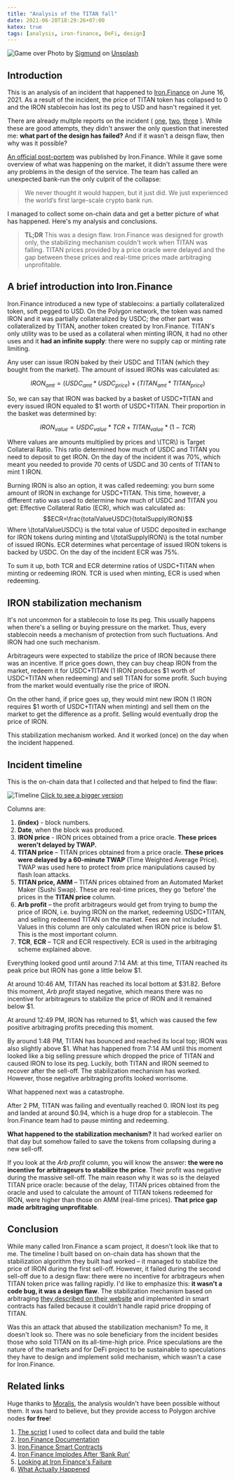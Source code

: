 ```yaml
---
title: "Analysis of the TITAN fall"
date: 2021-06-20T18:29:26+07:00
katex: true
tags: [analysis, iron-finance, DeFi, design]
---
```


![Game over](/images/sigmund-By-tZImt0Ms-unsplash.jpg)
Photo by
[Sigmund](https://unsplash.com/@sigmund?utm_source=unsplash&utm_medium=referral&utm_content=creditCopyText)
on
[Unsplash](https://unsplash.com/s/photos/error?utm_source=unsplash&utm_medium=referral&utm_content=creditCopyText)

## Introduction

This is an analysis of an incident that happened to [Iron.Finance](https://iron.finance) on June 16, 2021.
As a result of the incident, the price of TITAN token has collapsed to 0 and the IRON stablecoin has lost
its peg to USD and hasn't regained it yet.

There are already multple reports on the incident (
[one](https://thedefiant.io/iron-finance-implodes-after-bank-run/),
[two](https://stablerates.substack.com/p/looking-at-iron-finances-failure),
[three](https://www.reddit.com/r/IronFinance/comments/o1ys3e/what_actually_happened/)
).
While these are good attempts, they didn't answer the only question that inerested me:
**what part of the design has failed?**
And if it wasn't a deisgn flaw, then why was it possible?

[An official post-portem](https://ironfinance.medium.com/iron-finance-post-mortem-17-june-2021-6a4e9ccf23f5)
was published by Iron.Finance. While it gave some overview of what was happening on the market, it didn't assume there
were any problems in the design of the service. The team has called an unexpected bank-run the only culprit of the
collapse:

> We never thought it would happen, but it just did. We just experienced the world’s first large-scale crypto bank run.

I managed to collect some on-chain data and get a better picture of what has happened. Here's my analysis and
conclusions.

> **TL;DR** This was a design flaw. Iron.Finance was designed for growth only, the stabilizing mechanism couldn't work
> when TITAN was falling. TITAN prices provided by a price oracle were delayed and the gap between these prices and
> real-time prices made arbitraging unprofitable.

## A brief introduction into Iron.Finance

Iron.Finance introduced a new type of stablecoins: a partially collateralized token, soft pegged to USD. On the Polygon
network, the token was named IRON and it was partially collateralized by USDC; the other part was collateralized by
TITAN, another token created by Iron.Finance. TITAN's only utility was to be used as a collateral when minting IRON,
it had no other uses and it **had an infinite supply**: there were no supply cap or minting rate limiting.

Any user can issue IRON baked by their USDC and TITAN (which they bought from the market). The amount of issued IRONs
was calculated as:

$$IRON_{amt} = (USDC_{amt} * USDC_{price}) + (TITAN_{amt} * TITAN_{price})$$

So, we can say that IRON was backed by a basket of USDC+TITAN and every issued IRON equaled to $1 worth of USDC+TITAN.
Their proportion in the basket was determined by:

$$IRON_{value} = USDC_{value} * TCR + TITAN_{value} * (1 - TCR) $$

Where values are amounts multiplied by prices and \\(TCR\\) is Target Collateral Ratio. This ratio determined how much
of USDC and TITAN you need to deposit to get IRON. On the day of the incident it was 70%, which meant you needed to
provide 70 cents of USDC and 30 cents of TITAN to mint 1 IRON.

Burning IRON is also an option, it was called redeeming: you burn some amount of IRON in exchange for
USDC+TITAN. This time, however, a different ratio was used to determine how much of USDC and TITAN you get: Effective
Collateral Ratio (ECR), which was calculated as:
$$ECR=\frac{totalValueUSDC}{totalSupplyIRON}$$
Where \\(totalValueUSDC\\) is the total value of USDC deposited in exchange for IRON tokens during minting and
\\(totalSupplyIRON\\) is the total number of issued IRONs. ECR determines what percentage of issued IRON tokens is backed
by USDC. On the day of the incident ECR was 75%.

To sum it up, both TCR and ECR determine ratios of USDC+TITAN when minting or redeeming IRON.
TCR is used when minting, ECR is used when redeeming.

## IRON stabilization mechanism

It's not uncommon for a stablecoin to lose its peg. This usually happens when there's a selling or buying pressure on the
market. Thus, every stablecoin needs a mechanism of protection from such fluctuations. And IRON had one such mechanism.

Arbitrageurs were expected to stabilize the price of IRON because there was an incentive. If price
goes down, they can buy cheap IRON from the market, redeem it for USDC+TITAN (1 IRON produces $1 worth of USDC+TITAN
when redeeming) and sell TITAN for some profit. Such buying from the market would eventually rise the price of IRON.

On the other hand, if price goes up, they would mint new IRON (1 IRON requires $1 worth of USDC+TITAN when minting) and sell them on the market to get the difference as a profit. Selling would eventually drop the price of IRON.

This stabilization mechanism worked. And it worked (once) on the day when the incident happened.

## Incident timeline

This is the on-chain data that I collected and that helped to find the flaw:

![Timeline](/images/iron-finance-timeline-small.png)
[Click to see a bigger version](/images/iron-finance-timeline.png)

Columns are:

1. **(index)** - block numbers.
1. **Date**, when the block was produced.
1. **IRON price** - IRON prices obtained from a price oracle. **These prices weren't delayed by TWAP.**
1. **TITAN price** – TITAN prices obtained from a price oracle. **These prices were delayed by a 60-minute TWAP** (Time
   Weighted Average Price). TWAP was used here to protect from price manipulations caused by flash loan attacks.
1. **TITAN price, AMM** – TITAN prices obtained from an Automated Market Maker (Sushi Swap). These are real-time prices,
   they go 'before' the prices in the **TITAN price** column.
1. **Arb profit** – the profit arbitrageurs would get from trying to bump the price of IRON, i.e. buying IRON on the
   market, redeeming USDC+TITAN, and selling redeemed TITAN on the market. Fees are not included. Values in this column
   are only calculated when IRON price is below $1.
   This is the most important column.
1. **TCR**, **ECR** – TCR and ECR respectively. ECR is used in the arbitraging scheme explained above.

Everything looked good until around 7:14 AM: at this time, TITAN reached its peak price but IRON has gone a little below
$1.

At around 10:46 AM, TITAN has reached its local bottom at $31.82. Before this moment, _Arb profit_ stayed negative, which
means there was no incentive for arbitrageurs to stabilize the price of IRON and it remained below $1.

At around 12:49 PM, IRON has returned to $1, which was caused the few positive arbitraging profits preceding this moment.

By around 1:48 PM, TITAN has bounced and reached its local top; IRON was also slightly above $1. What has happened from
7:14 AM until this moment looked like a big selling pressure which dropped the price of TITAN and caused IRON to lose its
peg. Luckily, both TITAN and IRON seemed to recover after the sell-off. The stabilization mechanism has worked. However,
those negative arbitraging profits looked worrisome.

What happened next was a catastrophe.

After 2 PM, TITAN was failing and eventually reached 0. IRON lost its peg and landed
at around $0.94, which is a huge drop for a stablecoin. The Iron.Finance team had to pause minting and redeeming.

**What happened to the stabilization mechanism?** It had worked earlier on that day but somehow failed to save the
tokens from collapsing during a new sell-off.

If you look at the _Arb profit_ column, you will know the answer: **the were no incentive for arbitrageurs to stabilize
the price**. Their profit was negative during the massive sell-off. The main reason why it was so is the delayed TITAN
price oracle: because of the delay, TITAN prices obtained from the oracle and used to calculate the amount of TITAN
tokens redeemed for IRON, were higher than those on AMM (real-time prices). **That price gap made arbitraging
unprofitable**.

## Conclusion

While many called Iron.Finance a scam project, it doesn't look like that to me. The timeline I built based on on-chain
data has shown that the stabilization algorithm they built had worked – it managed to stabilize the price of IRON during
the first sell-off. However, it failed during the second sell-off due to a design flaw: there were no incentive for
arbitrageurs when TITAN token price was falling rapidly. I'd like to emphasize this: **it wasn't a code bug, it was a
design flaw**. The stabilization mechanism based on arbitraging
[they described on their website](https://docs.iron.finance/price-stability)
and implemented in smart contracts has failed because it couldn't handle rapid price dropping of TITAN.

Was this an attack that abused the stabilization mechanism? To me, it doesn't look so. There was no sole beneficiary
from the incident besides those who sold TITAN on its all-time-high price. Price speculations are the nature of the
markets and for DeFi project to be sustainable to speculations they have to design and implement solid mechanism, which
wasn't a case for Iron.Finance.

## Related links

Huge thanks to [Moralis](https://moralis.io/), the analysis wouldn't have been possible without them. It was hard to
believe, but they provide access to Polygon archive nodes **for free**!

1. [The script](https://github.com/Jeiwan/titan-finance-analysis) I used to collect data and build the table
1. [Iron.Finance Documentation](https://docs.iron.finance/)
1. [Iron.Finance Smart Contracts](https://github.com/IronFinance/iron-polygon-contracts/tree/master/contracts)
1. [Iron Finance Implodes After ‘Bank Run’](https://thedefiant.io/iron-finance-implodes-after-bank-run/)
1. [Looking at Iron Finance's Failure](https://stablerates.substack.com/p/looking-at-iron-finances-failure)
1. [What Actually Happened](https://www.reddit.com/r/IronFinance/comments/o1ys3e/what_actually_happened/)
